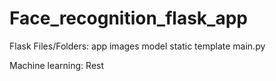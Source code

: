 # Face_recognition_flask_app


Flask Files/Folders:
app
images
model
static
template
main.py

Machine learning: Rest